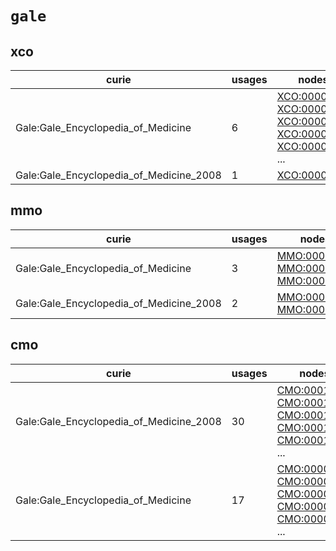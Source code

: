 # `gale`

## xco

| curie                                   |   usages | nodes                                                                                                                                                                                                                                                                                                      |
|-----------------------------------------|----------|------------------------------------------------------------------------------------------------------------------------------------------------------------------------------------------------------------------------------------------------------------------------------------------------------------|
| Gale:Gale_Encyclopedia_of_Medicine      |        6 | [XCO:0000140](http://purl.obolibrary.org/obo/XCO_0000140), [XCO:0000243](http://purl.obolibrary.org/obo/XCO_0000243), [XCO:0000248](http://purl.obolibrary.org/obo/XCO_0000248), [XCO:0000249](http://purl.obolibrary.org/obo/XCO_0000249), [XCO:0000250](http://purl.obolibrary.org/obo/XCO_0000250), ... |
| Gale:Gale_Encyclopedia_of_Medicine_2008 |        1 | [XCO:0000361](http://purl.obolibrary.org/obo/XCO_0000361)                                                                                                                                                                                                                                                  |

## mmo

| curie                                   |   usages | nodes                                                                                                                                                                           |
|-----------------------------------------|----------|---------------------------------------------------------------------------------------------------------------------------------------------------------------------------------|
| Gale:Gale_Encyclopedia_of_Medicine      |        3 | [MMO:0000248](http://purl.obolibrary.org/obo/MMO_0000248), [MMO:0000275](http://purl.obolibrary.org/obo/MMO_0000275), [MMO:0000337](http://purl.obolibrary.org/obo/MMO_0000337) |
| Gale:Gale_Encyclopedia_of_Medicine_2008 |        2 | [MMO:0000540](http://purl.obolibrary.org/obo/MMO_0000540), [MMO:0000541](http://purl.obolibrary.org/obo/MMO_0000541)                                                            |

## cmo

| curie                                   |   usages | nodes                                                                                                                                                                                                                                                                                                      |
|-----------------------------------------|----------|------------------------------------------------------------------------------------------------------------------------------------------------------------------------------------------------------------------------------------------------------------------------------------------------------------|
| Gale:Gale_Encyclopedia_of_Medicine_2008 |       30 | [CMO:0001022](http://purl.obolibrary.org/obo/CMO_0001022), [CMO:0001233](http://purl.obolibrary.org/obo/CMO_0001233), [CMO:0001234](http://purl.obolibrary.org/obo/CMO_0001234), [CMO:0001236](http://purl.obolibrary.org/obo/CMO_0001236), [CMO:0001237](http://purl.obolibrary.org/obo/CMO_0001237), ... |
| Gale:Gale_Encyclopedia_of_Medicine      |       17 | [CMO:0000651](http://purl.obolibrary.org/obo/CMO_0000651), [CMO:0000652](http://purl.obolibrary.org/obo/CMO_0000652), [CMO:0000847](http://purl.obolibrary.org/obo/CMO_0000847), [CMO:0000848](http://purl.obolibrary.org/obo/CMO_0000848), [CMO:0000849](http://purl.obolibrary.org/obo/CMO_0000849), ... |

